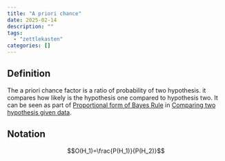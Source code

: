 ```yaml
---
title: "A priori chance"
date: 2025-02-14
description: ""
tags: 
  - "zettlekasten"
categories: []
---
```


## Definition
The a priori chance factor is a ratio of probability of two hypothesis. it compares how likely is the hypothesis one compared to hypothesis two. It can be seen as part of [Proportional form of Bayes Rule](Proportional%20form%20of%20Bayes%20Rule.md) in [Comparing two hypothesis given data](Comparing%20two%20hypothesis%20given%20data.md).
## Notation
$$O(H_1)=\frac{P(H_1)}{P(H_2)}$$

